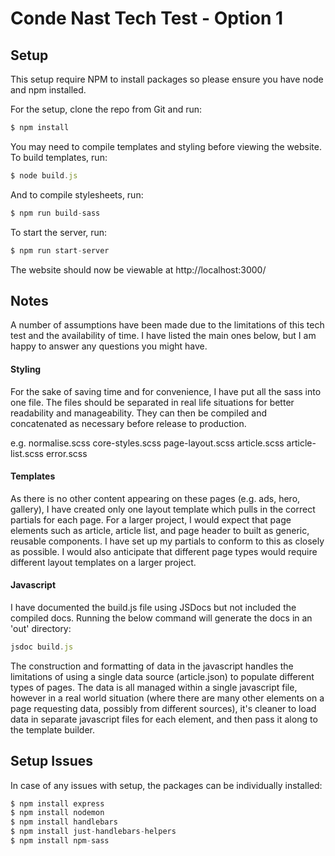 
# Conde Nast Tech Test - Option 1

## Setup
This setup require NPM to install packages so please ensure you have node and npm installed.

For the setup, clone the repo from Git and run:

```js
$ npm install
```

You may need to compile templates and styling before viewing the website. To build templates, run:

```js
$ node build.js
```

And to compile stylesheets, run:

```js
$ npm run build-sass
```

To start the server, run:

```js
$ npm run start-server
```

The website should now be viewable at http://localhost:3000/


## Notes
A number of assumptions have been made due to the limitations of this tech test and the availability of time. I have listed the main ones below, but I am happy to answer any questions you might have.

#### Styling
For the sake of saving time and for convenience, I have put all the sass into one file. The files should be separated in real life situations for better readability and manageability. They can then be compiled and concatenated as necessary before release to production. 
 
e.g.    normalise.scss
        core-styles.scss
        page-layout.scss
        article.scss
        article-list.scss
        error.scss

#### Templates
As there is no other content appearing on these pages (e.g. ads, hero, gallery), I have created only one layout template which pulls in the correct partials for each page. For a larger project, I would expect that page elements such as article, article list, and page header to built as generic, reusable components. I have set up my partials to conform to this as closely as possible. I would also anticipate that different page types would require different layout templates on a larger project.

#### Javascript
I have documented the build.js file using JSDocs but not included the compiled docs. Running the below command will generate the docs in an 'out' directory:

```js
jsdoc build.js
```

The construction and formatting of data in the javascript handles the limitations of using a single data source (article.json) to populate different types of pages. The data is all managed within a single javascript file, however in a real world situation (where there are many other elements on a page requesting data, possibly from different sources), it's cleaner to load data in separate javascript files for each element, and then pass it along to the template builder.


## Setup Issues
In case of any issues with setup, the packages can be individually installed:

```js
$ npm install express
$ npm install nodemon
$ npm install handlebars
$ npm install just-handlebars-helpers
$ npm install npm-sass
```
